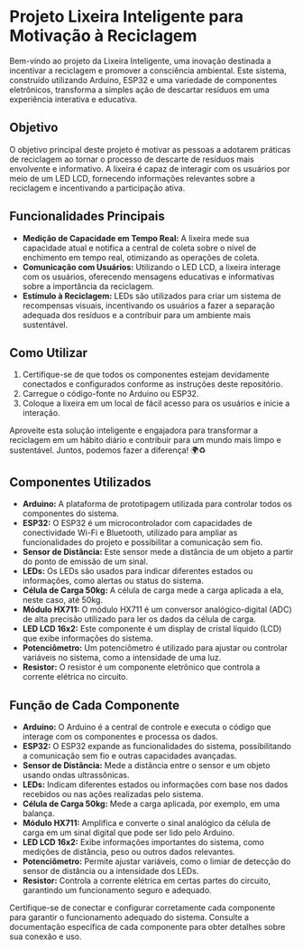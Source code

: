 # Projeto Lixeira Inteligente para Motivação à Reciclagem

Bem-vindo ao projeto da Lixeira Inteligente, uma inovação destinada a incentivar a reciclagem e promover a consciência ambiental. Este sistema, construído utilizando Arduino, ESP32 e uma variedade de componentes eletrônicos, transforma a simples ação de descartar resíduos em uma experiência interativa e educativa.

## Objetivo
O objetivo principal deste projeto é motivar as pessoas a adotarem práticas de reciclagem ao tornar o processo de descarte de resíduos mais envolvente e informativo. A lixeira é capaz de interagir com os usuários por meio de um LED LCD, fornecendo informações relevantes sobre a reciclagem e incentivando a participação ativa.

## Funcionalidades Principais
- **Medição de Capacidade em Tempo Real:** A lixeira mede sua capacidade atual e notifica a central de coleta sobre o nível de enchimento em tempo real, otimizando as operações de coleta.
- **Comunicação com Usuários:** Utilizando o LED LCD, a lixeira interage com os usuários, oferecendo mensagens educativas e informativas sobre a importância da reciclagem.
- **Estímulo à Reciclagem:** LEDs são utilizados para criar um sistema de recompensas visuais, incentivando os usuários a fazer a separação adequada dos resíduos e a contribuir para um ambiente mais sustentável.

## Como Utilizar
1. Certifique-se de que todos os componentes estejam devidamente conectados e configurados conforme as instruções deste repositório.
2. Carregue o código-fonte no Arduino ou ESP32.
3. Coloque a lixeira em um local de fácil acesso para os usuários e inicie a interação.

Aproveite esta solução inteligente e engajadora para transformar a reciclagem em um hábito diário e contribuir para um mundo mais limpo e sustentável. Juntos, podemos fazer a diferença! 🌍♻️

## Componentes Utilizados
- **Arduino:** A plataforma de prototipagem utilizada para controlar todos os componentes do sistema.
- **ESP32:** O ESP32 é um microcontrolador com capacidades de conectividade Wi-Fi e Bluetooth, utilizado para ampliar as funcionalidades do projeto e possibilitar a comunicação sem fio.
- **Sensor de Distância:** Este sensor mede a distância de um objeto a partir do ponto de emissão de um sinal.
- **LEDs:** Os LEDs são usados para indicar diferentes estados ou informações, como alertas ou status do sistema.
- **Célula de Carga 50kg:** A célula de carga mede a carga aplicada a ela, neste caso, até 50kg.
- **Módulo HX711:** O módulo HX711 é um conversor analógico-digital (ADC) de alta precisão utilizado para ler os dados da célula de carga.
- **LED LCD 16x2:** Este componente é um display de cristal líquido (LCD) que exibe informações do sistema.
- **Potenciômetro:** Um potenciômetro é utilizado para ajustar ou controlar variáveis no sistema, como a intensidade de uma luz.
- **Resistor:** O resistor é um componente eletrônico que controla a corrente elétrica no circuito.

## Função de Cada Componente
- **Arduino:** O Arduino é a central de controle e executa o código que interage com os componentes e processa os dados.
- **ESP32:** O ESP32 expande as funcionalidades do sistema, possibilitando a comunicação sem fio e outras capacidades avançadas.
- **Sensor de Distância:** Mede a distância entre o sensor e um objeto usando ondas ultrassônicas.
- **LEDs:** Indicam diferentes estados ou informações com base nos dados recebidos ou nas ações realizadas pelo sistema.
- **Célula de Carga 50kg:** Mede a carga aplicada, por exemplo, em uma balança.
- **Módulo HX711:** Amplifica e converte o sinal analógico da célula de carga em um sinal digital que pode ser lido pelo Arduino.
- **LED LCD 16x2:** Exibe informações importantes do sistema, como medições de distância, peso ou outros dados relevantes.
- **Potenciômetro:** Permite ajustar variáveis, como o limiar de detecção do sensor de distância ou a intensidade dos LEDs.
- **Resistor:** Controla a corrente elétrica em certas partes do circuito, garantindo um funcionamento seguro e adequado.

Certifique-se de conectar e configurar corretamente cada componente para garantir o funcionamento adequado do sistema. Consulte a documentação específica de cada componente para obter detalhes sobre sua conexão e uso.
